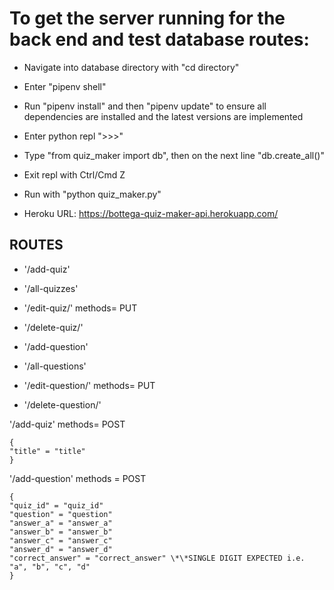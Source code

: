 # To get the server running for the back end and test database routes:

- Navigate into database directory with "cd directory"

- Enter "pipenv shell"

- Run "pipenv install" and then "pipenv update" to ensure all dependencies are installed and the latest versions are implemented

- Enter python repl ">>>"

- Type "from quiz_maker import db", then on the next line "db.create_all()"

- Exit repl with Ctrl/Cmd Z

- Run with "python quiz_maker.py"

- Heroku URL: https://bottega-quiz-maker-api.herokuapp.com/

## ROUTES

- '/add-quiz'
- '/all-quizzes'
- '/edit-quiz/<id>' methods= PUT
- '/delete-quiz/<id>'

- '/add-question'
- '/all-questions'
- '/edit-question/<id>' methods= PUT
- '/delete-question/<id>'

'/add-quiz'
methods= POST

```
{
"title" = "title"
}
```

'/add-question'
methods = POST

```
{
"quiz_id" = "quiz_id"
"question" = "question"
"answer_a" = "answer_a"
"answer_b" = "answer_b"
"answer_c" = "answer_c"
"answer_d" = "answer_d"
"correct_answer" = "correct_answer" \*\*SINGLE DIGIT EXPECTED i.e. "a", "b", "c", "d"
}
```
